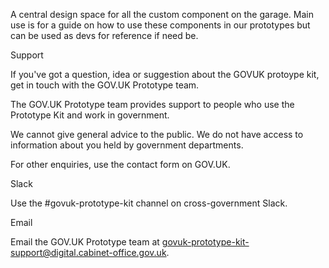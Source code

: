 A central design space for all the custom component on the garage. Main use is for a guide on how to use these components in our prototypes but can be used as devs for reference if need be.

Support

If you've got a question, idea or suggestion about the GOVUK protoype kit, get in touch with the GOV.UK Prototype team.

The GOV.UK Prototype team provides support to people who use the Prototype Kit and work in government.

We cannot give general advice to the public. We do not have access to information about you held by government departments.

For other enquiries, use the contact form on GOV.UK.

Slack

Use the #govuk-prototype-kit channel on cross-government Slack.

Email

Email the GOV.UK Prototype team at govuk-prototype-kit-support@digital.cabinet-office.gov.uk.
